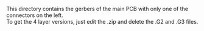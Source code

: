 This directory contains the gerbers of the main PCB with only one of the connectors on the left. <BR>
To get the 4 layer versions, just edit the .zip and delete the .G2 and .G3 files.
